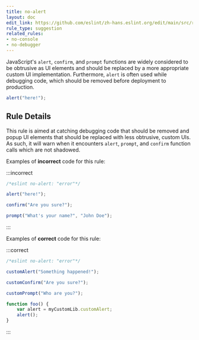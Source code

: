 ```yaml
---
title: no-alert
layout: doc
edit_link: https://github.com/eslint/zh-hans.eslint.org/edit/main/src/rules/no-alert.md
rule_type: suggestion
related_rules:
- no-console
- no-debugger
---
```



JavaScript's `alert`, `confirm`, and `prompt` functions are widely considered to be obtrusive as UI elements and should be replaced by a more appropriate custom UI implementation. Furthermore, `alert` is often used while debugging code, which should be removed before deployment to production.

```js
alert("here!");
```

## Rule Details

This rule is aimed at catching debugging code that should be removed and popup UI elements that should be replaced with less obtrusive, custom UIs. As such, it will warn when it encounters `alert`, `prompt`, and `confirm` function calls which are not shadowed.

Examples of **incorrect** code for this rule:

:::incorrect

```js
/*eslint no-alert: "error"*/

alert("here!");

confirm("Are you sure?");

prompt("What's your name?", "John Doe");
```

:::

Examples of **correct** code for this rule:

:::correct

```js
/*eslint no-alert: "error"*/

customAlert("Something happened!");

customConfirm("Are you sure?");

customPrompt("Who are you?");

function foo() {
    var alert = myCustomLib.customAlert;
    alert();
}
```

:::
